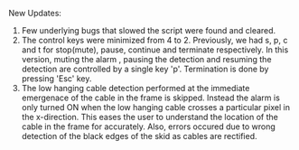 New Updates:
		
1) Few underlying bugs that slowed the script were found and cleared.
2) The control keys were minimized from 4 to 2. Previously, we had s, p, c and t for stop(mute), pause, continue and terminate respectively. In this version, muting the alarm , pausing the detection and resuming the detection are controlled by a single key 'p'. Termination is done by pressing 'Esc' key.
3) The low hanging cable detection performed at the immediate emergenace of the cable in the frame is skipped. Instead the alarm is only turned ON when the low hanging cable crosses a particular pixel in the x-direction. This eases the user to understand the location of the cable in the frame for accurately. Also, errors occured due to wrong detection of the black edges of the skid as cables are rectified.

